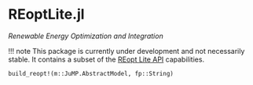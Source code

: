 # REoptLite.jl
*Renewable Energy Optimization and Integration*

!!! note
    This package is currently under development and not necessarily stable. It contains a subset of the [REopt Lite API](https://github.com/NREL/REopt_Lite_API) capabilities.

```@docs
build_reopt!(m::JuMP.AbstractModel, fp::String)
```
